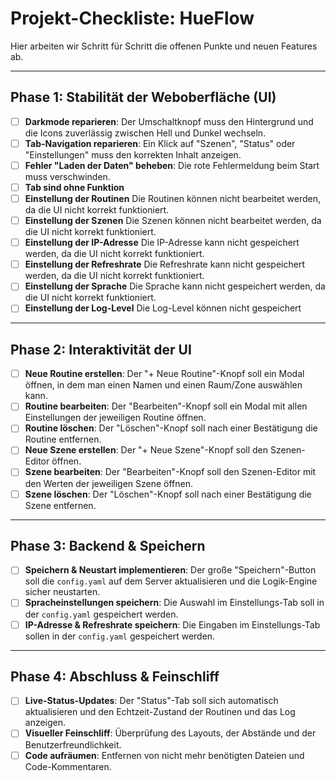 # Projekt-Checkliste: HueFlow

Hier arbeiten wir Schritt für Schritt die offenen Punkte und neuen Features ab.

---

## Phase 1: Stabilität der Weboberfläche (UI)

- [ ] **Darkmode reparieren**: Der Umschaltknopf muss den Hintergrund und die Icons zuverlässig zwischen Hell und Dunkel wechseln.
- [ ] **Tab-Navigation reparieren**: Ein Klick auf "Szenen", "Status" oder "Einstellungen" muss den korrekten Inhalt anzeigen.
- [ ] **Fehler "Laden der Daten" beheben**: Die rote Fehlermeldung beim Start muss verschwinden.
- [ ] **Tab sind ohne Funktion**
- [ ] **Einstellung der Routinen** Die Routinen können nicht bearbeitet werden, da die UI nicht korrekt funktioniert.
- [ ] **Einstellung der Szenen** Die Szenen können nicht bearbeitet werden, da die UI nicht korrekt funktioniert.
- [ ] **Einstellung der IP-Adresse** Die IP-Adresse kann nicht gespeichert werden, da die UI nicht korrekt funktioniert.
- [ ] **Einstellung der Refreshrate** Die Refreshrate kann nicht gespeichert werden, da die UI nicht korrekt funktioniert.
- [ ] **Einstellung der Sprache** Die Sprache kann nicht gespeichert werden, da die UI nicht korrekt funktioniert.
- [ ] **Einstellung der Log-Level** Die Log-Level können nicht gespeichert

---

## Phase 2: Interaktivität der UI

- [ ] **Neue Routine erstellen**: Der "+ Neue Routine"-Knopf soll ein Modal öffnen, in dem man einen Namen und einen Raum/Zone auswählen kann.
- [ ] **Routine bearbeiten**: Der "Bearbeiten"-Knopf soll ein Modal mit allen Einstellungen der jeweiligen Routine öffnen.
- [ ] **Routine löschen**: Der "Löschen"-Knopf soll nach einer Bestätigung die Routine entfernen.
- [ ] **Neue Szene erstellen**: Der "+ Neue Szene"-Knopf soll den Szenen-Editor öffnen.
- [ ] **Szene bearbeiten**: Der "Bearbeiten"-Knopf soll den Szenen-Editor mit den Werten der jeweiligen Szene öffnen.
- [ ] **Szene löschen**: Der "Löschen"-Knopf soll nach einer Bestätigung die Szene entfernen.

---

## Phase 3: Backend & Speichern

- [ ] **Speichern & Neustart implementieren**: Der große "Speichern"-Button soll die `config.yaml` auf dem Server aktualisieren und die Logik-Engine sicher neustarten.
- [ ] **Spracheinstellungen speichern**: Die Auswahl im Einstellungs-Tab soll in der `config.yaml` gespeichert werden.
- [ ] **IP-Adresse & Refreshrate speichern**: Die Eingaben im Einstellungs-Tab sollen in der `config.yaml` gespeichert werden.

---

## Phase 4: Abschluss & Feinschliff

- [ ] **Live-Status-Updates**: Der "Status"-Tab soll sich automatisch aktualisieren und den Echtzeit-Zustand der Routinen und das Log anzeigen.
- [ ] **Visueller Feinschliff**: Überprüfung des Layouts, der Abstände und der Benutzerfreundlichkeit.
- [ ] **Code aufräumen**: Entfernen von nicht mehr benötigten Dateien und Code-Kommentaren.
